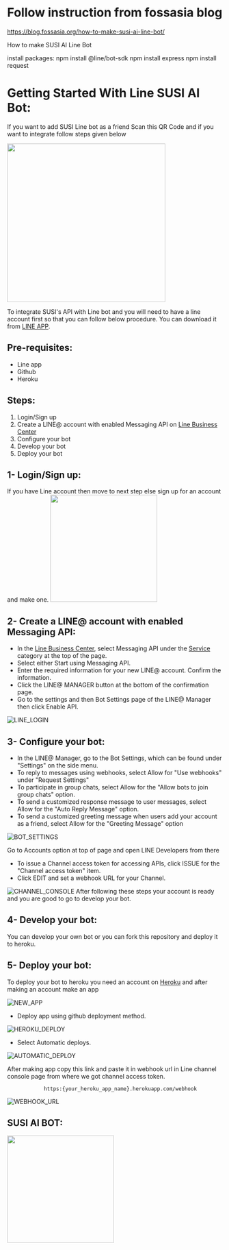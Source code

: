 # Follow instruction from fossasia blog

https://blog.fossasia.org/how-to-make-susi-ai-line-bot/

How to make SUSI AI Line Bot

install packages:
	npm install @line/bot-sdk
	npm install express
	npm install request 


# Getting Started With Line SUSI AI Bot:

If you want to add SUSI Line bot as a friend Scan this QR Code and if you want to integrate follow steps given below 

 <img src="/docs/images/Barcode.PNG" width="370">  

To integrate SUSI&#39;s API with Line bot and you will need to have a line account first so that you can follow below procedure. You can download it from [LINE APP](https://play.google.com/store/apps/details?id=jp.naver.line.android&amp;hl=en).

## Pre-requisites:

   - Line app
   - Github
   - Heroku


## Steps:

1. Login/Sign up
2. Create a LINE@ account with enabled Messaging API on [Line Business Center](https://business.line.me/en/)
3. Configure your bot
4. Develop your bot
5. Deploy your bot

## 1- Login/Sign up:

If you have Line account then move to next step else sign up for an account and make
 one. <img src="/docs/images/Sign_up.PNG" width="250">
 
## 2- Create a LINE@ account with enabled Messaging API:

- In the [Line Business Center](https://business.line.me/en/), select Messaging API under the [Service](https://business.line.me/en/services/bot/) category at the top of the page.
- Select either Start using Messaging API.
- Enter the required information for your new LINE@ account. Confirm the information.
- Click the LINE@ MANAGER button at the bottom of the confirmation page.
- Go to the settings and then  Bot Settings page of the LINE@ Manager then click Enable API.

![LINE_LOGIN](/docs/images/Line_Business_Center_Login.PNG)

## 3- Configure your bot:

- In the LINE@ Manager, go to the Bot Settings, which can be found under &quot;Settings&quot; on the side menu.
- To reply to messages using webhooks, select Allow for &quot;Use webhooks&quot; under &quot;Request Settings&quot;
- To participate in group chats, select Allow for the &quot;Allow bots to join group chats&quot; option.
- To send a customized response message to user messages, select Allow for the &quot;Auto Reply Message&quot; option.
- To send a customized greeting message when users add your account as a friend, select Allow for the &quot;Greeting Message&quot; option

![BOT_SETTINGS](/docs/images/Bot_Settings.PNG)

Go to Accounts option at top of page and open LINE Developers from there

- To issue a Channel access token for accessing APIs, click ISSUE for the &quot;Channel access token&quot; item.
- Click EDIT and set a webhook URL for your Channel.

![CHANNEL_CONSOLE](/docs/images/Channel_Console.PNG)
After following these steps your account is ready and you are good to go to develop your bot.

## 4- Develop your bot:

You can develop your own bot or you can fork this repository and deploy it to heroku.

## 5- Deploy your bot:

To deploy your bot to heroku you need an account on [Heroku](https://www.heroku.com/) and after making an account make an app

![NEW_APP](/docs/images/Heroku_new_app.PNG)
- Deploy app using github deployment method.

![HEROKU_DEPLOY](/docs/images/Heroku_deploy.PNG)

- Select Automatic deploys.

![AUTOMATIC_DEPLOY](/docs/images/Automatic_deploys.PNG)

After making app copy this link and paste it in webhook url in Line channel console page from where we got channel access token.

                https:{your_heroku_app_name}.herokuapp.com/webhook

![WEBHOOK_URL](/docs/images/WebHook_Url.PNG)

## SUSI AI BOT:

<img src="/docs/images/SUSI_Chat.PNG" width="250">
